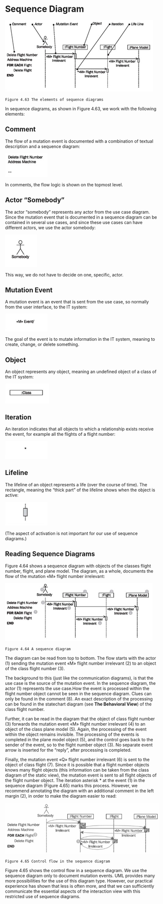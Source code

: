 # Sequence Diagram

![Elements](images/Elements.jpg)

	Figure 4.63 The elements of sequence diagrams
	
In sequence diagrams, as shown in Figure 4.63, we work with the following elements:

## Comment

The flow of a mutation event is documented with a combination of textual description and a sequence diagram:

![Delete](images/Delete.jpg)

In comments, the flow logic is shown on the topmost level.

## Actor “Somebody”

The actor “somebody” represents any actor from the use case diagram. Since the mutation event that is documented in a sequence diagram can be contained in several use cases, and since these use cases can have different actors, we use the actor somebody:

![Somebody](images/Somebody.jpg)

This way, we do not have to decide on one, specific, actor.

## Mutation Event

A mutation event is an event that is sent from the use case, so normally from the user interface, to the IT system:

![Event](images/Event.jpg)

The goal of the event is to mutate information in the IT system, meaning to create, change, or delete something.

## Object

An object represents any object, meaning an undefined object of a class of the IT system:

![Object](images/Object.jpg)

## Iteration

An iteration indicates that all objects to which a relationship exists receive the event, for example all the flights of a flight number:

![Star](images/Star.jpg)

## Lifeline

The lifeline of an object represents a life (over the course of time). The rectangle, meaning the “thick part” of the lifeline shows when the object is active:

![Lifeline](images/Lifeline.jpg)

(The aspect of activation is not important for our use of sequence diagrams.)

## Reading Sequence Diagrams

Figure 4.64 shows a sequence diagram with objects of the classes flight number, flight, and plane model. The diagram, as a whole, documents the flow of the mutation «M» flight number irrelevant:

![Sequence](images/Sequence.jpg)

	Figure 4.64 A sequence diagram
	
The diagram can be read from top to bottom. The flow starts with the actor (1) sending the mutation event «M» flight number irrelevant (2) to an object of the class flight number (3).

The background to this (just like the communication diagrams), is that the use case is the source of the mutation event. In the sequence diagram, the actor (1) represents the use case.How the event is processed within the flight number object cannot be seen in the sequence diagram. Clues can only be found in the comment (8). An exact description of the processing can be found in the statechart diagram (see <b>The Behavioral View</b>) of the class flight number.

Further, it can be read in the diagram that the object of class flight number (3) forwards the mutation event «M» flight number irrelevant (4) to an object of the class plane model (5). Again, the processing of the event within the object remains invisible. The processing of the events is completed in the plane model object (5), and the control goes back to the sender of the event, so to the flight number object (3). No separate event arrow is inserted for the “reply”, after processing is completed.

Finally, the mutation event «Q» flight number irrelevant (6) is sent to the object of class flight (7). Since it is possible that a flight number objects knows many flight objects (this information can be taken from the class diagram of the static view), the mutation event is sent to all flight objects of the flight number object. The iteration asterisk * at the event (1) in the sequence diagram (Figure 4.65) marks this process. However, we recommend annotating the diagram with an additional comment in the left margin (2), in order to make the diagram easier to read:

![Control](images/Control.jpg)

	Figure 4.65 Control flow in the sequence diagram
	
Figure 4.65 shows the control flow in a sequence diagram. We use the sequence diagram only to document mutation events. UML provides many more possibilities for the use of this diagram type. However, our practical experience has shown that less is often more, and that we can sufficiently communicate the essential aspects of the interaction view with this restricted use of sequence diagrams.


